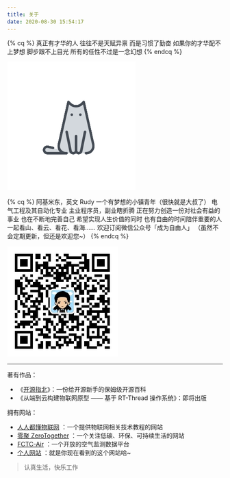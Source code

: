```yaml
---
title: 关于
date: 2020-08-30 15:54:17
---
```


{% cq %}
真正有才华的人
往往不是天赋异禀
而是习惯了勤奋
如果你的才华配不上梦想
脚步跟不上目光
所有的任性不过是一念幻想
{% endcq %}

![](/images/avatar.png)

{% cq %}
阿基米东，英文 Rudy
一个有梦想的小镇青年（很快就是大叔了）
电气工程及其自动化专业
主业程序员，副业瞎折腾
正在努力创造一份对社会有益的事业
也在不断地完善自己
希望实现人生价值的同时
也有自由的时间陪伴重要的人
一起看山、看云、看花、看海......
欢迎订阅微信公众号「成为自由人」
（虽然不会定期更新，但还是欢迎您~）
{% endcq %}


![](/images/qrcode_8cm.jpg)

---

著有作品：

- 《[开源指北](https://gitee.com/opensource-guide/)》：一份给开源新手的保姆级开源百科
- 《从端到云构建物联网原型 —— 基于 RT-Thread 操作系统》：即将出版

拥有网站：

- [人人都懂物联网](https://getiot.tech) ：一个提供物联网相关技术教程的网站
- [零聚 ZeroTogether](https://zerotogether.net) ：一个关注低碳、环保、可持续生活的网站
- [FCTC-Air](https://fctc-air.cn) ：一个开放的空气监测数据平台
- [个人网站](https://luhuadong.com) ：就是你现在看到的这个网站哈~


<blockquote class="blockquote-center">认真生活，快乐工作</blockquote>
